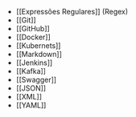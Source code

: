 * [[Expressões Regulares]] (Regex)
* [[Git]]
* [[GitHub]]
* [[Docker]]
* [[Kubernets]]
* [[Markdown]]
* [[Jenkins]]
* [[Kafka]]
* [[Swagger]]
* [[JSON]]
* [[XML]]
* [[YAML]]


